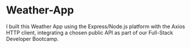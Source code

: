 # Weather-App
I built this Weather App using the Express/Node.js platform with the Axios HTTP client, integrating a chosen public API as part of our Full-Stack Developer Bootcamp.
